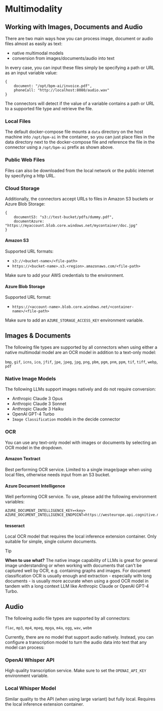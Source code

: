 # Multimodality
## Working with Images, Documents and Audio

There are two main ways how you can process image, document or audio files almost as easily as text:
* native multimodal models
* conversion from images/documents/audio into text

In every case, you can input these files simply be specifying a path or URL as an input variable value:

```
{ 
    document: "/opt/bpm-ai/invoice.pdf",
    phoneCall: "http://localhost:8080/audio.wav"
}
```

The connectors will detect if the value of a variable contains a path or URL to a supported file type and retrieve the file.

### Local Files
The default docker-compose file mounts a `data` directory on the host machine into `/opt/bpm-ai` in the container, so you can just place files in the data directory next to the docker-compose file and reference the file in the connector using a `/opt/bpm-ai` prefix as shown above. 

### Public Web Files
Files can also be downloaded from the local network or the public internet by specifying a http URL.

### Cloud Storage
Additionally, the connectors accept URLs to files in Amazon S3 buckets or Azure Blob Storage:

```
{ 
    documentS3: "s3://test-bucket/pdfs/dummy.pdf",
    documentAzure: "https://myaccount.blob.core.windows.net/mycontainer/doc.jpg"
}
```
#### Amazon S3
Supported URL formats:
- `s3://<bucket-name>/<file-path>`
- `https://<bucket-name>.s3.<region>.amazonaws.com/<file-path>`

Make sure to add your AWS credentials to the environment.

#### Azure Blob Storage
Supported URL format:
- `https://<account-name>.blob.core.windows.net/<container-name>/<file-path>`

Make sure to add an `AZURE_STORAGE_ACCESS_KEY` environment variable.

## Images & Documents

The following file types are supported by all connectors when using either a native multimodal model are an OCR model in addition to a text-only model:

`bmp`, `gif`, `icns`, `ico`, `jfif`, `jpe`, `jpeg`, `jpg`, `png`, `pbm`, `pgm`, `pnm`, `ppm`, `tif`, `tiff`, `webp`, `pdf`

### Native Image Models
The following LLMs support images natively and do not require conversion:
- Anthropic Claude 3 Opus
- Anthropic Claude 3 Sonnet
- Anthropic Claude 3 Haiku
- OpenAI GPT-4 Turbo
- `Image Classification` models in the decide connector

### OCR
You can use any text-only model with images or documents by selecting an OCR model in the dropdown.

#### Amazon Textract
Best performing OCR service. Limited to a single image/page when using local files, otherwise needs input from an S3 bucket.

#### Azure Document Intelligence
Well performing OCR service.
To use, please add the following environment variables:
```
AZURE_DOCUMENT_INTELLIGENCE_KEY=<key>
AZURE_DOCUMENT_INTELLIGENCE_ENDPOINT=https://westeurope.api.cognitive.microsoft.com/
```

#### tesseract
Local OCR model that requires the local inference extension container. Only suitable for simple, single column documents.

> [!TIP]
> **When to use what?**
> The native image capability of LLMs is great for general image understanding or when working with documents that can't be captured well by OCR, e.g. containing graphs and images. For document classification OCR is usually enough and extraction - especially with long documents - is usually more accurate when using a good OCR model in tandem with a long context LLM like Anthropic Claude or OpenAI GPT-4 Turbo. 

## Audio

The following audio file types are supported by all connectors:

`flac`, `mp3`, `mp4`, `mpeg`, `mpga`, `m4a`, `ogg`, `wav`, `webm`

Currently, there are no model that support audio natively. Instead, you can configure a transcription model to turn the audio data into text that any model can process:

### OpenAI Whisper API
High quality transcription service.
Make sure to set the `OPENAI_API_KEY` environment variable.

### Local Whisper Model
Similar quality to the API (when using large variant) but fully local. Requires the local inference extension container.